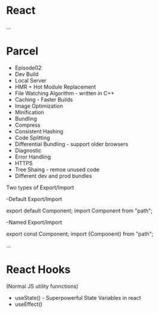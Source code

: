 # React

...
# Parcel
- Episode02
- Dev Build
- Local Server
- HMR = Hot Module Replacement
- File Watching Algorithm - written in C++
- Caching -  Faster Builds
- Image Optimization
- Minification
- Bundling
- Compress
- Consistent Hashing
- Code Splitting
- Differential Bundling - support older browsers
- Diagnostic
- Error Handling
- HTTPS
- Tree Shaing - remoe unused code
- Different dev and prod bundles

Two types of Export/Import

-Default Export/Import

export default Component;
import Component from "path";

-Named Export/Import

export const Component;
import {Component} from "path";

...
# React Hooks
(Normal JS utility funnctions)
- useState() - Superpowerful State Variables in react
- useEffect()
